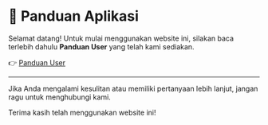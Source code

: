 # 📘 Panduan Aplikasi

Selamat datang! Untuk mulai menggunakan website ini, silakan baca terlebih dahulu **Panduan User** yang telah kami sediakan.

👉 [Panduan User](https://www.mediafire.com/file/wlyk8l4hmwisx3z/Panduan_User.docx/file)

---

Jika Anda mengalami kesulitan atau memiliki pertanyaan lebih lanjut, jangan ragu untuk menghubungi kami.

Terima kasih telah menggunakan website ini!
